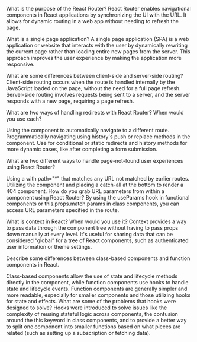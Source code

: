 What is the purpose of the React Router?
React Router enables navigational components in React applications by synchronizing the UI with the URL. It allows for dynamic routing in a web app without needing to refresh the page.

What is a single page application?
A single page application (SPA) is a web application or website that interacts with the user by dynamically rewriting the current page rather than loading entire new pages from the server. This approach improves the user experience by making the application more responsive.

What are some differences between client-side and server-side routing?
Client-side routing occurs when the route is handled internally by the JavaScript loaded on the page, without the need for a full page refresh. Server-side routing involves requests being sent to a server, and the server responds with a new page, requiring a page refresh.

What are two ways of handling redirects with React Router? When would you use each?

Using the <Redirect> component to automatically navigate to a different route.
Programmatically navigating using history's push or replace methods in the component.
Use <Redirect> for conditional or static redirects and history methods for more dynamic cases, like after completing a form submission.

What are two different ways to handle page-not-found user experiences using React Router?

Using a <Route> with path="*" that matches any URL not matched by earlier routes.
Utilizing the <Switch> component and placing a catch-all <Route> at the bottom to render a 404 component.
How do you grab URL parameters from within a component using React Router?
By using the useParams hook in functional components or this.props.match.params in class components, you can access URL parameters specified in the route.

What is context in React? When would you use it?
Context provides a way to pass data through the component tree without having to pass props down manually at every level. It's useful for sharing data that can be considered “global” for a tree of React components, such as authenticated user information or theme settings.

Describe some differences between class-based components and function components in React.

Class-based components allow the use of state and lifecycle methods directly in the component, while function components use hooks to handle state and lifecycle events.
Function components are generally simpler and more readable, especially for smaller components and those utilizing hooks for state and effects.
What are some of the problems that hooks were designed to solve?
Hooks were introduced to solve issues like the complexity of reusing stateful logic across components, the confusion around the this keyword in class components, and to provide a better way to split one component into smaller functions based on what pieces are related (such as setting up a subscription or fetching data).